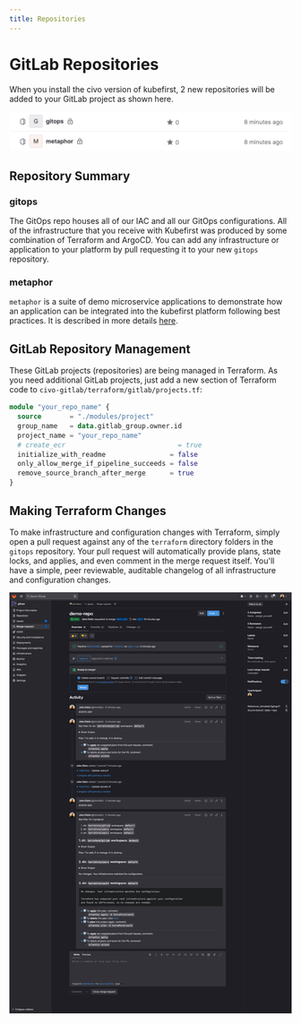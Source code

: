 ```yaml
---
title: Repositories
---
```


# GitLab Repositories

When you install the civo version of kubefirst, 2 new repositories will be added to your GitLab project as shown here.

![GitLab repositories](../../../img/common/gitlab/repositories.png)

## Repository Summary

### gitops

The GitOps repo houses all of our IAC and all our GitOps configurations. All of the infrastructure that you receive with Kubefirst was produced by some combination of Terraform and ArgoCD. You can add any infrastructure or application to your platform by pull requesting it to your new `gitops` repository.

### metaphor

`metaphor` is a suite of demo microservice applications to demonstrate how an application can be integrated into the kubefirst platform following best practices. It is described in more details [here](../../../explore/metaphor.md).

## GitLab Repository Management

These GitLab projects (repositories) are being managed in Terraform. As you need additional GitLab projects, just add a new section of Terraform code to `civo-gitlab/terraform/gitlab/projects.tf`:

```terraform
module "your_repo_name" {
  source       = "./modules/project"
  group_name   = data.gitlab_group.owner.id
  project_name = "your_repo_name"
  # create_ecr                            = true
  initialize_with_readme                = false
  only_allow_merge_if_pipeline_succeeds = false
  remove_source_branch_after_merge      = true
}
```

## Making Terraform Changes

To make infrastructure and configuration changes with Terraform, simply open a pull request against any of the `terraform` directory folders in the `gitops` repository. Your pull request will automatically provide plans, state locks, and applies, and even comment in the merge request itself. You'll have a simple, peer reviewable, auditable changelog of all infrastructure and configuration changes.

![Atlantis GitLab](../../../img/common/gitlab/atlantis.png)
